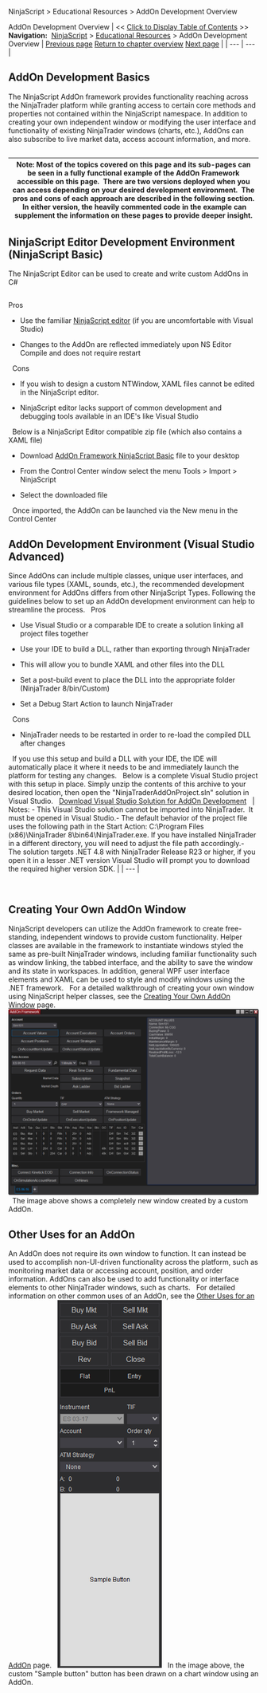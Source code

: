 ﻿
NinjaScript \> Educational Resources \> AddOn Development Overview

AddOn Development Overview
| \<\< [Click to Display Table of Contents](addon_development_overview.md) \>\> **Navigation:**     [NinjaScript](ninjascript-1.md) \> [Educational Resources](educational_resources-1.md) \> AddOn Development Overview | [Previous page](educational_resources-1.md) [Return to chapter overview](educational_resources-1.md) [Next page](developing_add_ons-1.md) |
| --- | --- |
## AddOn Development Basics
The NinjaScript AddOn framework provides functionality reaching across the NinjaTrader platform while granting access to certain core methods and properties not contained within the NinjaScript namespace. In addition to creating your own independent window or modifying the user interface and functionality of existing NinjaTrader windows (charts, etc.), AddOns can also subscribe to live market data, access account information, and more. 
## 
| Note: Most of the topics covered on this page and its sub\-pages can be seen in a fully functional example of the AddOn Framework accessible on this page.  There are two versions deployed when you can access depending on your desired development environment.  The pros and cons of each approach are described in the following section.  In either version, the heavily commented code in the example can supplement the information on these pages to provide deeper insight. |
| --- |

## 
## NinjaScript Editor Development Environment (NinjaScript Basic)
The NinjaScript Editor can be used to create and write custom AddOns in C\#
## 
Pros
- Use the familiar [NinjaScript editor](editor-1.md) (if you are uncomfortable with Visual Studio)

- Changes to the AddOn are reflected immediately upon NS Editor Compile and does not require restart

 
Cons
- If you wish to design a custom NTWindow, XAML files cannot be edited in the NinjaScript editor.

- NinjaScript editor lacks support of common development and debugging tools available in an IDE's like Visual Studio

 
Below is a NinjaScript Editor compatible zip file (which also contains a XAML file)
- Download [AddOn Framework NinjaScript Basic](samples/Addon_Framework_NinjaScript_Basic.zip) file to your desktop

- From the Control Center window select the menu Tools \> Import \> NinjaScript

- Select the downloaded file

 
Once imported, the AddOn can be launched via the New menu in the Control Center
## 
## AddOn Development Environment (Visual Studio Advanced)
Since AddOns can include multiple classes, unique user interfaces, and various file types (XAML, sounds, etc.), the recommended development environment for AddOns differs from other NinjaScript Types. Following the guidelines below to set up an AddOn development environment can help to streamline the process.
 
Pros
- Use Visual Studio or a comparable IDE to create a solution linking all project files together

- Use your IDE to build a DLL, rather than exporting through NinjaTrader

- This will allow you to bundle XAML and other files into the DLL

- Set a post\-build event to place the DLL into the appropriate folder (NinjaTrader 8/bin/Custom)

- Set a Debug Start Action to launch NinjaTrader

 
Cons
- NinjaTrader needs to be restarted in order to re\-load the compiled DLL after changes

 
If you use this setup and build a DLL with your IDE, the IDE will automatically place it where it needs to be and immediately launch the platform for testing any changes.
 
Below is a complete Visual Studio project with this setup in place. Simply unzip the contents of this archive to your desired location, then open the "NinjaTraderAddOnProject.sln" solution in Visual Studio.
 
[Download Visual Studio Solution for AddOn Development](samples/NinjaTraderAddOnProject.zip)
 
| Notes:  - This Visual Studio solution cannot be imported into NinjaTrader.  It must be opened in Visual Studio.- The default behavior of the project file uses the following path in the Start Action: C:\\Program Files (x86\)\\NinjaTrader 8\\bin64\\NinjaTrader.exe. If you have installed NinjaTrader in a different directory, you will need to adjust the file path accordingly.- The solution targets .NET 4\.8 with NinjaTrader Release R23 or higher, if you open it in a lesser .NET version Visual Studio will prompt you to download the required higher version SDK. |
| --- |

 
## Creating Your Own AddOn Window
NinjaScript developers can utilize the AddOn framework to create free\-standing, independent windows to provide custom functionality. Helper classes are available in the framework to instantiate windows styled the same as pre\-built NinjaTrader windows, including familiar functionality such as window linking, the tabbed interface, and the ability to save the window and its state in workspaces. In addition, general WPF user interface elements and XAML can be used to style and modify windows using the .NET framework. 
 
For a detailed walkthrough of creating your own window using NinjaScript helper classes, see the [Creating Your Own AddOn Window](creating_your_own_addon_window-1.md) page.
 
![AddOnFrameWorkExample](addonframeworkexample.png)
 
The image above shows a completely new window created by a custom AddOn.
 
## Other Uses for an AddOn
An AddOn does not require its own window to function. It can instead be used to accomplish non\-UI\-driven functionality across the platform, such as monitoring market data or accessing account, position, and order information. AddOns can also be used to add functionality or interface elements to other NinjaTrader windows, such as charts. 
 
For detailed information on other common uses of an AddOn, see the [Other Uses for an AddOn](other_uses_for_an_addon-1.md) page.
 
![AddOnFrameWorkExample3](addonframeworkexample3.png)
 
In the image above, the custom "Sample button" button has been drawn on a chart window using an AddOn.
